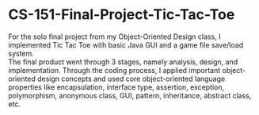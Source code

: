 # CS-151-Final-Project-Tic-Tac-Toe
For the solo final project from my Object-Oriented Design class, I implemented Tic Tac Toe with basic Java GUI and a game file save/load system.<br/>
The final product went through 3 stages, namely analysis, design, and implementation. Through the coding process, I applied important object-oriented design concepts and used core object-oriented language properties like encapsulation, interface type, assertion, exception, polymorphism, anonymous class, GUI, pattern, inheritance, abstract class, etc.
